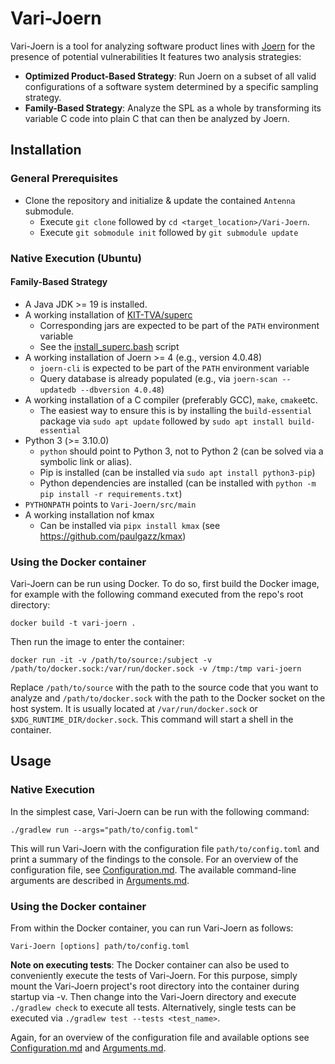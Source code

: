 # Vari-Joern

Vari-Joern is a tool for analyzing software product lines with [Joern](https://joern.io) for the presence of potential
vulnerabilities
It features two analysis strategies:
- **Optimized Product-Based Strategy**: Run Joern on a subset of all valid configurations of a software system determined 
  by a specific sampling strategy.
- **Family-Based Strategy**: Analyze the SPL as a whole by transforming its variable C code into plain C that can then be
  analyzed by Joern.

## Installation 

### General Prerequisites
- Clone the repository and initialize & update the contained  `Antenna` submodule. 
  - Execute `git clone` followed by `cd <target_location>/Vari-Joern`.
  - Execute ``git sobmodule init`` followed by `git submodule update`

### Native Execution (Ubuntu)

#### Family-Based Strategy
- A Java JDK >= 19 is installed.
- A working installation of [KIT-TVA/superc](https://github.com/KIT-TVA/superc)
  - Corresponding jars are expected to be part of the `PATH` environment variable
  - See the [install_superc.bash](scripts/install_superc.bash) script
- A working installation of Joern >= 4 (e.g., version 4.0.48)
  - `joern-cli` is expected to be part of the `PATH` environment variable
  - Query database is already populated (e.g., via `joern-scan --updatedb --dbversion 4.0.48`)
- A working installation of a C compiler (preferably GCC), `make`, `cmake`etc.
  - The easiest way to ensure this is by installing the `build-essential` package via `sudo apt update` followed by 
    `sudo apt install build-essential` 
- Python 3 (>= 3.10.0)
  - `python` should point to Python 3, not to Python 2 (can be solved via a symbolic link or alias). 
  - Pip is installed (can be installed via `sudo apt install python3-pip`)
  - Python dependencies are installed (can be installed with `python -m pip install -r requirements.txt`)
- `PYTHONPATH` points to `Vari-Joern/src/main`
- A working installation nof kmax
  - Can be installed via `pipx install kmax` (see https://github.com/paulgazz/kmax) 

### Using the Docker container
Vari-Joern can be run using Docker. To do so, first build the Docker image, for example with the following command
executed from the repo's root directory:
```shell
docker build -t vari-joern .
```

Then run the image to enter the container:
```shell
docker run -it -v /path/to/source:/subject -v /path/to/docker.sock:/var/run/docker.sock -v /tmp:/tmp vari-joern
```
Replace `/path/to/source` with the path to the source code that you want to analyze and `/path/to/docker.sock` with the
path to the Docker socket on the host system. It is usually located at `/var/run/docker.sock` or
`$XDG_RUNTIME_DIR/docker.sock`. This command will start a shell in the container.


## Usage

### Native Execution
In the simplest case, Vari-Joern can be run with the following command:
```shell
./gradlew run --args="path/to/config.toml"
```
This will run Vari-Joern with the configuration file `path/to/config.toml` and print a summary of the findings to the
console.
For an overview of the configuration file, see [Configuration.md](docs/Configuration.md). The available command-line
arguments are described in [Arguments.md](docs/Arguments.md).

### Using the Docker container
From within the Docker container, you can run Vari-Joern as
follows:
```shell
Vari-Joern [options] path/to/config.toml
```

**Note on executing tests**: The Docker container can also be used to conveniently execute the tests of Vari-Joern. For this purpose, 
simply mount the Vari-Joern project's root directory into the container during startup via -v. Then change into the
Vari-Joern directory and execute `./gradlew check` to execute all tests.
Alternatively, single tests can be executed via `./gradlew test --tests <test_name>`.

Again, for an overview of the configuration file and available options see [Configuration.md](docs/Configuration.md) and [Arguments.md](docs/Arguments.md).
